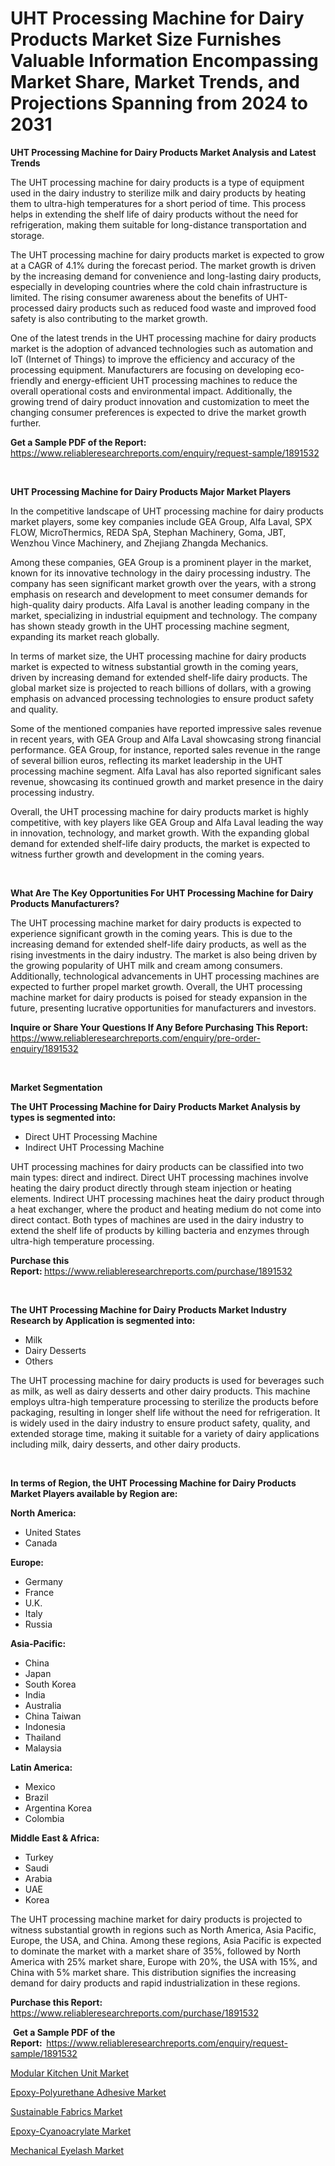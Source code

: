 <p><h1>UHT Processing Machine for Dairy Products Market Size Furnishes Valuable Information Encompassing Market Share, Market Trends, and Projections Spanning from 2024 to 2031</h1></p><p><strong>UHT Processing Machine for Dairy Products Market Analysis and Latest Trends</strong></p>
<p><p>The UHT processing machine for dairy products is a type of equipment used in the dairy industry to sterilize milk and dairy products by heating them to ultra-high temperatures for a short period of time. This process helps in extending the shelf life of dairy products without the need for refrigeration, making them suitable for long-distance transportation and storage.</p><p>The UHT processing machine for dairy products market is expected to grow at a CAGR of 4.1% during the forecast period. The market growth is driven by the increasing demand for convenience and long-lasting dairy products, especially in developing countries where the cold chain infrastructure is limited. The rising consumer awareness about the benefits of UHT-processed dairy products such as reduced food waste and improved food safety is also contributing to the market growth.</p><p>One of the latest trends in the UHT processing machine for dairy products market is the adoption of advanced technologies such as automation and IoT (Internet of Things) to improve the efficiency and accuracy of the processing equipment. Manufacturers are focusing on developing eco-friendly and energy-efficient UHT processing machines to reduce the overall operational costs and environmental impact. Additionally, the growing trend of dairy product innovation and customization to meet the changing consumer preferences is expected to drive the market growth further.</p></p>
<p><strong>Get a Sample PDF of the Report:&nbsp;</strong> <a href="https://www.reliableresearchreports.com/enquiry/request-sample/1891532">https://www.reliableresearchreports.com/enquiry/request-sample/1891532</a></p>
<p>&nbsp;</p>
<p><strong>UHT Processing Machine for Dairy Products Major Market Players</strong></p>
<p><p>In the competitive landscape of UHT processing machine for dairy products market players, some key companies include GEA Group, Alfa Laval, SPX FLOW, MicroThermics, REDA SpA, Stephan Machinery, Goma, JBT, Wenzhou Vince Machinery, and Zhejiang Zhangda Mechanics. </p><p>Among these companies, GEA Group is a prominent player in the market, known for its innovative technology in the dairy processing industry. The company has seen significant market growth over the years, with a strong emphasis on research and development to meet consumer demands for high-quality dairy products. Alfa Laval is another leading company in the market, specializing in industrial equipment and technology. The company has shown steady growth in the UHT processing machine segment, expanding its market reach globally.</p><p>In terms of market size, the UHT processing machine for dairy products market is expected to witness substantial growth in the coming years, driven by increasing demand for extended shelf-life dairy products. The global market size is projected to reach billions of dollars, with a growing emphasis on advanced processing technologies to ensure product safety and quality.</p><p>Some of the mentioned companies have reported impressive sales revenue in recent years, with GEA Group and Alfa Laval showcasing strong financial performance. GEA Group, for instance, reported sales revenue in the range of several billion euros, reflecting its market leadership in the UHT processing machine segment. Alfa Laval has also reported significant sales revenue, showcasing its continued growth and market presence in the dairy processing industry.</p><p>Overall, the UHT processing machine for dairy products market is highly competitive, with key players like GEA Group and Alfa Laval leading the way in innovation, technology, and market growth. With the expanding global demand for extended shelf-life dairy products, the market is expected to witness further growth and development in the coming years.</p></p>
<p>&nbsp;</p>
<p><strong>What Are The Key Opportunities For UHT Processing Machine for Dairy Products Manufacturers?</strong></p>
<p><p>The UHT processing machine market for dairy products is expected to experience significant growth in the coming years. This is due to the increasing demand for extended shelf-life dairy products, as well as the rising investments in the dairy industry. The market is also being driven by the growing popularity of UHT milk and cream among consumers. Additionally, technological advancements in UHT processing machines are expected to further propel market growth. Overall, the UHT processing machine market for dairy products is poised for steady expansion in the future, presenting lucrative opportunities for manufacturers and investors.</p></p>
<p><strong>Inquire or Share Your Questions If Any Before Purchasing This Report:</strong> <a href="https://www.reliableresearchreports.com/enquiry/pre-order-enquiry/1891532">https://www.reliableresearchreports.com/enquiry/pre-order-enquiry/1891532</a></p>
<p>&nbsp;</p>
<p><strong>Market Segmentation</strong></p>
<p><strong>The UHT Processing Machine for Dairy Products Market Analysis by types is segmented into:</strong></p>
<p><ul><li>Direct UHT Processing Machine</li><li>Indirect UHT Processing Machine</li></ul></p>
<p><p>UHT processing machines for dairy products can be classified into two main types: direct and indirect. Direct UHT processing machines involve heating the dairy product directly through steam injection or heating elements. Indirect UHT processing machines heat the dairy product through a heat exchanger, where the product and heating medium do not come into direct contact. Both types of machines are used in the dairy industry to extend the shelf life of products by killing bacteria and enzymes through ultra-high temperature processing.</p></p>
<p><strong>Purchase this Report:&nbsp;</strong><a href="https://www.reliableresearchreports.com/purchase/1891532">https://www.reliableresearchreports.com/purchase/1891532</a></p>
<p>&nbsp;</p>
<p><strong>The UHT Processing Machine for Dairy Products Market Industry Research by Application is segmented into:</strong></p>
<p><ul><li>Milk</li><li>Dairy Desserts</li><li>Others</li></ul></p>
<p><p>The UHT processing machine for dairy products is used for beverages such as milk, as well as dairy desserts and other dairy products. This machine employs ultra-high temperature processing to sterilize the products before packaging, resulting in longer shelf life without the need for refrigeration. It is widely used in the dairy industry to ensure product safety, quality, and extended storage time, making it suitable for a variety of dairy applications including milk, dairy desserts, and other dairy products.</p></p>
<p>&nbsp;</p>
<p><strong>In terms of Region, the UHT Processing Machine for Dairy Products Market Players available by Region are:</strong></p>
<p>
    <p> <strong> North America: </strong>
        <ul>
            <li>United States</li>
            <li>Canada</li>
        </ul>
        </p> 
    <p> <strong> Europe: </strong>
        <ul>
            <li>Germany</li>
            <li>France</li>
            <li>U.K.</li>
            <li>Italy</li>
            <li>Russia</li>
        </ul>
        </p> 
    <p> <strong> Asia-Pacific: </strong>
        <ul>
            <li>China</li>
            <li>Japan</li>
            <li>South Korea</li>
            <li>India</li>
            <li>Australia</li>
            <li>China Taiwan</li>
            <li>Indonesia</li>
            <li>Thailand</li>
            <li>Malaysia</li>
        </ul>
        </p> 
    <p> <strong> Latin America: </strong>
        <ul>
            <li>Mexico</li>
            <li>Brazil</li>
            <li>Argentina Korea</li>
            <li>Colombia</li>
        </ul>
        </p> 
    <p> <strong> Middle East & Africa: </strong>
        <ul>
            <li>Turkey</li>
            <li>Saudi</li>
            <li>Arabia</li>
            <li>UAE</li>
            <li>Korea</li>
        </ul>
    </p>
    </p>
<p><p>The UHT processing machine market for dairy products is projected to witness substantial growth in regions such as North America, Asia Pacific, Europe, the USA, and China. Among these regions, Asia Pacific is expected to dominate the market with a market share of 35%, followed by North America with 25% market share, Europe with 20%, the USA with 15%, and China with 5% market share. This distribution signifies the increasing demand for dairy products and rapid industrialization in these regions.</p></p>
<p><strong>Purchase this Report: </strong><a href="https://www.reliableresearchreports.com/purchase/1891532">https://www.reliableresearchreports.com/purchase/1891532</a></p>
<p>&nbsp;<strong>Get a Sample PDF of the Report:&nbsp;&nbsp;</strong><a href="https://www.reliableresearchreports.com/enquiry/request-sample/1891532">https://www.reliableresearchreports.com/enquiry/request-sample/1891532</a></p>
<p><strong></strong></p>
<p><p><a href="https://view.publitas.com/reportprime-1/modular-kitchen-unit-market-size-share-trends-analysis-report-by-application-regional-outlook-competitive-strategies-and-segment-forecasts-2024-2031/">Modular Kitchen Unit Market</a></p><p><a href="https://poised-avenue-46d.notion.site/Epoxy-Polyurethane-Adhesive-Market-Size-and-Examines-its-Market-Scope-with-a-Primary-Focus-on-Grow-f6b7dbd61dbb430db853f5231f96f9a1">Epoxy-Polyurethane Adhesive Market</a></p><p><a href="https://view.publitas.com/reportprime-1/sustainable-fabrics-market-size-and-growth-market-segmentation-regional-and-country-breakdowns-and-market-trends-for-period-from-2024-2031/">Sustainable Fabrics Market</a></p><p><a href="https://gamy-alyssum-396.notion.site/Epoxy-Cyanoacrylate-Market-Size-and-Examines-its-Market-Scope-with-a-Primary-Focus-on-Growth-Oppor-aee6117e30bf410a8e859c717b0df2d3">Epoxy-Cyanoacrylate Market</a></p><p><a href="https://github.com/arionmp/Market-Research-Report-List-2/blob/main/mechanical-eyelash-market.md">Mechanical Eyelash Market</a></p></p>